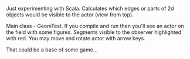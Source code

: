 Just experimenting with Scala. Calculates which edges or parts of 2d objects would be visible to the actor (view from top).

Main class - GeomTest. If you compile and run then you'll see an actor on the field with some figures. Segments visible
to the observer highlighted with red. You may move and rotate actor with arrow keys.

That could be a base of some game...